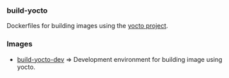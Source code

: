 ### build-yocto

Dockerfiles for building images using the [yocto project](https://www.yoctoproject.org/).

### Images

- [build-yocto-dev](build-yocto-dev/) => Development environment for building image using yocto.
